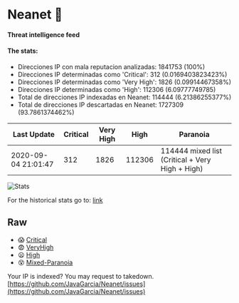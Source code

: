 # Neanet :hocho:
#### Threat intelligence feed
#### The stats:

- Direcciones IP con mala reputacion analizadas: 1841753 (100%)
- Direcciones IP determinadas como 'Critical':  312 (0.0169403823423%)
- Direcciones IP determinadas como 'Very High':  1826 (0.09914467358%)
- Direcciones IP determinadas como 'High':  112306 (6.09777749785)
- Total de direcciones IP indexadas en Neanet:  114444 (6.21386255377%)
- Total de direcciones IP descartadas en Neanet:  1727309 (93.7861374462%)

| Last Update | Critical | Very High | High | Paranoia |
| --- | --- | --- | --- | --- |
| 2020-09-04 21:01:47 | 312 | 1826 | 112306 | 114444 mixed list (Critical + Very High + High)|

![Stats](https://docs.google.com/spreadsheets/d/e/2PACX-1vSnaNMIXVabIpDJjufMlzH7poXnshF3mgd8Is1g9ytUEzVsP5my4Trn8f-xkoLLQ38xpL3HtmUexLo6/pubchart?oid=501124687&format=image)

For the historical stats go to: [link](/stats.csv)
## Raw
- :scream: [Critical](https://raw.githubusercontent.com/JavaGarcia/Neanet/master/blacklists/neanet_critical.txt)
- :fearful: [VeryHigh](https://raw.githubusercontent.com/JavaGarcia/Neanet/master/blacklists/neanet_veryHigh.txtt)
- :frowning: [High](https://raw.githubusercontent.com/JavaGarcia/Neanet/master/blacklists/neanet_high.txt)
- :dizzy_face: [Mixed-Paranoia](https://raw.githubusercontent.com/JavaGarcia/Neanet/master/blacklists/neanet_all.txt)


Your IP is indexed? You may request to takedown. [https://github.com/JavaGarcia/Neanet/issues](https://github.com/JavaGarcia/Neanet/issues)






































































































































































































































































































































































































































































































































































